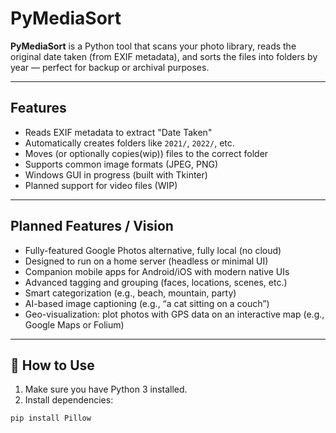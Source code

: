 # PyMediaSort

**PyMediaSort** is a Python tool that scans your photo library, reads the original date taken (from EXIF metadata), and sorts the files into folders by year — perfect for backup or archival purposes.

---

## Features

- Reads EXIF metadata to extract "Date Taken"
- Automatically creates folders like `2021/`, `2022/`, etc.
- Moves (or optionally copies(wip)) files to the correct folder
- Supports common image formats (JPEG, PNG)
- Windows GUI in progress (built with Tkinter)
- Planned support for video files (WIP)

---

## Planned Features / Vision

- Fully-featured Google Photos alternative, fully local (no cloud)
- Designed to run on a home server (headless or minimal UI)
- Companion mobile apps for Android/iOS with modern native UIs
- Advanced tagging and grouping (faces, locations, scenes, etc.)
- Smart categorization (e.g., beach, mountain, party)
- AI-based image captioning (e.g., “a cat sitting on a couch”)
- Geo-visualization: plot photos with GPS data on an interactive map (e.g., Google Maps or Folium)

---

## 🚀 How to Use

1. Make sure you have Python 3 installed.
2. Install dependencies:

```bash
pip install Pillow
```
